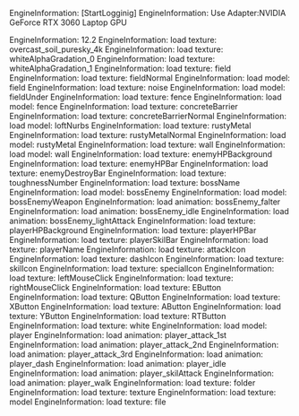 EngineInformation:     [StartLogginig]
EngineInformation:     Use Adapter:NVIDIA GeForce RTX 3060 Laptop GPU

EngineInformation:     12.2
EngineInformation:     load texture: overcast_soil_puresky_4k
EngineInformation:     load texture: whiteAlphaGradation_0
EngineInformation:     load texture: whiteAlphaGradation_1
EngineInformation:     load texture: field
EngineInformation:     load texture: fieldNormal
EngineInformation:     load model: field
EngineInformation:     load texture: noise
EngineInformation:     load model: fieldUnder
EngineInformation:     load texture: fence
EngineInformation:     load model: fence
EngineInformation:     load texture: concreteBarrier
EngineInformation:     load texture: concreteBarrierNormal
EngineInformation:     load model: loftNurbs
EngineInformation:     load texture: rustyMetal
EngineInformation:     load texture: rustyMetalNormal
EngineInformation:     load model: rustyMetal
EngineInformation:     load texture: wall
EngineInformation:     load model: wall
EngineInformation:     load texture: enemyHPBackground
EngineInformation:     load texture: enemyHPBar
EngineInformation:     load texture: enemyDestroyBar
EngineInformation:     load texture: toughnessNumber
EngineInformation:     load texture: bossName
EngineInformation:     load model: bossEnemy
EngineInformation:     load model: bossEnemyWeapon
EngineInformation:     load animation: bossEnemy_falter
EngineInformation:     load animation: bossEnemy_idle
EngineInformation:     load animation: bossEnemy_lightAttack
EngineInformation:     load texture: playerHPBackground
EngineInformation:     load texture: playerHPBar
EngineInformation:     load texture: playerSkilBar
EngineInformation:     load texture: playerName
EngineInformation:     load texture: attackIcon
EngineInformation:     load texture: dashIcon
EngineInformation:     load texture: skilIcon
EngineInformation:     load texture: specialIcon
EngineInformation:     load texture: leftMouseClick
EngineInformation:     load texture: rightMouseClick
EngineInformation:     load texture: EButton
EngineInformation:     load texture: QButton
EngineInformation:     load texture: XButton
EngineInformation:     load texture: AButton
EngineInformation:     load texture: YButton
EngineInformation:     load texture: RTButton
EngineInformation:     load texture: white
EngineInformation:     load model: player
EngineInformation:     load animation: player_attack_1st
EngineInformation:     load animation: player_attack_2nd
EngineInformation:     load animation: player_attack_3rd
EngineInformation:     load animation: player_dash
EngineInformation:     load animation: player_idle
EngineInformation:     load animation: player_skilAttack
EngineInformation:     load animation: player_walk
EngineInformation:     load texture: folder
EngineInformation:     load texture: texture
EngineInformation:     load texture: model
EngineInformation:     load texture: file
